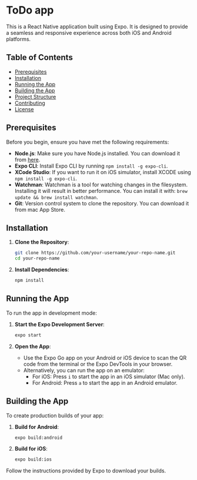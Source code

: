 # ToDo app

This is a React Native application built using Expo. It is designed to provide a seamless and responsive experience across both iOS and Android platforms.

## Table of Contents

- [Prerequisites](#prerequisites)
- [Installation](#installation)
- [Running the App](#running-the-app)
- [Building the App](#building-the-app)
- [Project Structure](#project-structure)
- [Contributing](#contributing)
- [License](#license)

## Prerequisites

Before you begin, ensure you have met the following requirements:

- **Node.js**: Make sure you have Node.js installed. You can download it from [here](https://nodejs.org/).
- **Expo CLI**: Install Expo CLI by running `npm install -g expo-cli`.
- **XCode Studio**: If you want to run it on iOS simulator, install XCODE using `npm install -g expo-cli`.
- **Watchman**: Watchman is a tool for watching changes in the filesystem. Installing it will result in better performance. You can install it with: `brew update && brew install watchman`.
- **Git**: Version control system to clone the repository. You can download it from mac App Store.

## Installation

1. **Clone the Repository**:

   ```bash
   git clone https://github.com/your-username/your-repo-name.git
   cd your-repo-name
   ```

2. **Install Dependencies**:
   ```bash
   npm install
   ```

## Running the App

To run the app in development mode:

1. **Start the Expo Development Server**:

   ```bash
   expo start
   ```

2. **Open the App**:
   - Use the Expo Go app on your Android or iOS device to scan the QR code from the terminal or the Expo DevTools in your browser.
   - Alternatively, you can run the app on an emulator:
     - For iOS: Press `i` to start the app in an iOS simulator (Mac only).
     - For Android: Press `a` to start the app in an Android emulator.

## Building the App

To create production builds of your app:

1. **Build for Android**:

   ```bash
   expo build:android
   ```

2. **Build for iOS**:
   ```bash
   expo build:ios
   ```

Follow the instructions provided by Expo to download your builds.
